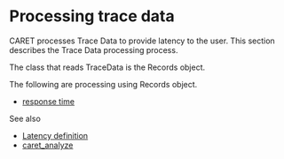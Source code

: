 # Processing trace data

CARET processes Trace Data to provide latency to the user.
This section describes the Trace Data processing process.

The class that reads TraceData is the Records object.

The following are processing using Records object.

- [response time](./response_time)

See also

- [Latency definition](../latency_definitions/)
- [caret_analyze](../software_architecture/caret_analyze.md)
